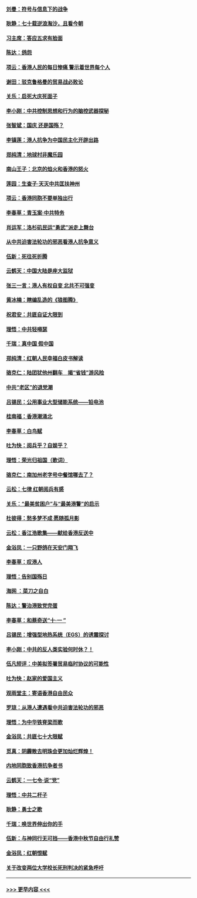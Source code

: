 #### [刘曼：符号与信息下的战争](../pages/nsc993/n11564655.md?t=10032344) 
#### [耿静：七十载逆浪淘沙，且看今朝](../pages/nsc993/n11564520.md?t=10032344) 
#### [习主席：答应五求有脸面](../pages/nsc993/n11563953.md?t=10032344) 
#### [陈达：鸽怨](../pages/nsc993/n11561879.md?t=10032344) 
#### [项云：香港人民的每日惨痛  警示着世界每个人](../pages/nsc993/n11559273.md?t=10032344) 
#### [谢田：驳克鲁格曼的贸易战必败论](../pages/nsc993/n11555840.md?t=10032344) 
#### [关乐：启死大庆死面子](../pages/nsc993/n11556823.md?t=10032344) 
#### [李小刚：中共控制思想和行为的脑控武器探秘](../pages/nsc993/n11556776.md?t=10032344) 
#### [张智斌：国庆  还是国殇？](../pages/nsc993/n11556617.md?t=10032344) 
#### [李镇莲：港人抗争为中国民主化开辟出路](../pages/nsc993/n11556570.md?t=10032344) 
#### [郑纯清：地球村非魔乐园](../pages/nsc993/n11555415.md?t=10032344) 
#### [南山王子：北京的焰火和香港的怒火](../pages/nsc993/n11555318.md?t=10032344) 
#### [莲园：生查子·天灭中共匡扶神州](../pages/nsc993/n11555302.md?t=10032344) 
#### [项云：香港同胞不要单独出行](../pages/nsc993/n11555276.md?t=10032344) 
#### [李春草：青玉案‧中共特务](../pages/nsc993/n11552356.md?t=10032344) 
#### [肖运军：洛杉矶民运“勇武”派走上舞台](../pages/nsc993/n11551595.md?t=10032344) 
#### [从中共迫害法轮功的邪恶看港人抗争意义](../pages/nsc993/n11540858.md?t=10032344) 
#### [伍新：死往死折腾](../pages/nsc993/n11550174.md?t=10032344) 
#### [云鹤天：中国大陆是座大监狱](../pages/nsc993/n11550155.md?t=10032344) 
#### [张三一言：港人有权自变 北共不可强变](../pages/nsc993/n11550132.md?t=10032344) 
#### [黄冰楠：瞎编乱造的《狼图腾》](../pages/nsc993/n11550082.md?t=10032344) 
#### [祝君安：共匪自证大限到](../pages/nsc993/n11550041.md?t=10032344) 
#### [理悟：中共轻嘚瑟](../pages/nsc993/n11547978.md?t=10032344) 
#### [千瑞：真中国 假中国](../pages/nsc993/n11547865.md?t=10032344) 
#### [郑纯清：红朝人民幸福白皮书解读](../pages/nsc993/n11547499.md?t=10032344) 
#### [骆克仁：陆团犹他州翻车　揭“省钱”游风险](../pages/nsc993/n11546977.md?t=10032344) 
#### [中共“老区”的退党潮](../pages/nsc993/n11545995.md?t=10032344) 
#### [吕锡民：公用事业大型储能系统——铅电池](../pages/nsc993/n11545701.md?t=10032344) 
#### [桂南福：香港潮涌北](../pages/nsc993/n11545682.md?t=10032344) 
#### [李春草：白鸟赋](../pages/nsc993/n11545663.md?t=10032344) 
#### [吐为快：阅兵乎？自娱乎？](../pages/nsc993/n11545625.md?t=10032344) 
#### [理悟：荣光归祖国（歌词）](../pages/nsc993/n11545616.md?t=10032344) 
#### [骆克仁：南加州老字号中餐馆哪去了？](../pages/nsc993/n11545120.md?t=10032344) 
#### [云松：七律 红朝阅兵有感](../pages/nsc993/n11542394.md?t=10032344) 
#### [关乐：“最美贫困户”与“最美港警”的启示](../pages/nsc993/n11542252.md?t=10032344) 
#### [杜彼得：愁多梦不成 愿随孤月影](../pages/nsc993/n11540296.md?t=10032344) 
#### [云松：香江浩歌集——献给香港反送中](../pages/nsc993/n11540149.md?t=10032344) 
#### [金浴凤：一只野鸽在天安门翔飞](../pages/nsc993/n11540280.md?t=10032344) 
#### [李春草：叹港人](../pages/nsc993/n11540119.md?t=10032344) 
#### [理悟：告别国殇日](../pages/nsc993/n11539610.md?t=10032344) 
#### [海网 ：菜刀之自白](../pages/nsc993/n11539597.md?t=10032344) 
#### [陈达：警治港致党完蛋](../pages/nsc993/n11538127.md?t=10032344) 
#### [李春草：和蔡奇送“十·一 ”](../pages/nsc993/n11537810.md?t=10032344) 
#### [吕锡民：增强型地热系统（EGS）的诱震探讨](../pages/nsc993/n11537765.md?t=10032344) 
#### [李小刚：中共的反人类实验何时休？！](../pages/nsc993/n11537669.md?t=10032344) 
#### [伍凡短评：中美拟签署贸易临时协议的可能性](../pages/nsc993/n11536773.md?t=10032344) 
#### [吐为快：赵家的爱国主义](../pages/nsc993/n11536750.md?t=10032344) 
#### [观雨堂主：寄语香港自由民众](../pages/nsc993/n11536735.md?t=10032344) 
#### [罗琼：从港人遭遇看中共迫害法轮功的邪恶](../pages/nsc993/n11507862.md?t=10032344) 
#### [理悟：为中华铁脊梁而歌](../pages/nsc993/n11534458.md?t=10032344) 
#### [金浴凤：共匪七十大限赋](../pages/nsc993/n11534434.md?t=10032344) 
#### [觅真：阴霾散去明珠会更加灿烂辉煌！](../pages/nsc993/n11531858.md?t=10032344) 
#### [内地同胞致香港抗争者书](../pages/nsc993/n11531645.md?t=10032344) 
#### [云鹤天：一七令‧说“党”](../pages/nsc993/n11529099.md?t=10032344) 
#### [理悟：中共二杆子](../pages/nsc993/n11529046.md?t=10032344) 
#### [耿静：勇士之歌](../pages/nsc993/n11527562.md?t=10032344) 
#### [千瑞：唤世界伸出你的手](../pages/nsc993/n11526942.md?t=10032344) 
#### [伍新：与神同行无可挡——香港中秋节自由行礼赞](../pages/nsc993/n11526801.md?t=10032344) 
#### [金浴凤：红朝恨赋](../pages/nsc993/n11524312.md?t=10032344) 
#### [关于改变两位大学校长死刑判决的紧急呼吁](../pages/nsc993/n11524103.md?t=10032344) 

----
#### [ >>> 更早内容 <<< ](../indexes/nsc993-earlier.md)
